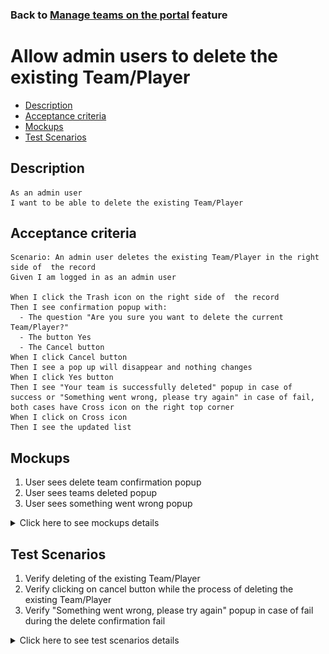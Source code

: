 ### Back to [Manage teams on the portal](../../) feature

# Allow admin users to delete the existing Team/Player

- [Description](#description)
- [Acceptance criteria](#acceptance-criteria)
- [Mockups](#mockups)
- [Test Scenarios](#test-scenarios)

## Description

    As an admin user
    I want to be able to delete the existing Team/Player

## Acceptance criteria

    Scenario: An admin user deletes the existing Team/Player in the right side of  the record
    Given I am logged in as an admin user

    When I click the Trash icon on the right side of  the record
    Then I see confirmation popup with:
      - The question "Are you sure you want to delete the current Team/Player?"
      - The button Yes
      - The Cancel button
    When I click Cancel button
    Then I see a pop up will disappear and nothing changes
    When I click Yes button
    Then I see "Your team is successfully deleted" popup in case of success or "Something went wrong, please try again" in case of fail, both cases have Cross icon on the right top corner
    When I click on Cross icon
    Then I see the updated list

## Mockups

1. User sees delete team confirmation popup
2. User sees teams deleted popup
3. User sees something went wrong popup

<details>
  <summary>Click here to see mockups details</summary>

**1. User sees delete team confirmation popup:**

![Delete team confirmation popup](/products/sport_news_portal/web_application_features/manage_the_teams/images/delete_team_confirmation_popup.png)

**2. User sees teams deleted popup:**

![Team deleted popup](/products/sport_news_portal/web_application_features/manage_the_teams/images/team_is_deleted_popup.png)

**3. User sees something went wrong popup:**

![Something went wrong popup](/products/sport_news_portal/web_application_features/manage_the_teams/images/something_went_wrong_popup.png)

</details>

## Test Scenarios

1. Verify deleting of the existing Team/Player
2. Verify clicking on cancel button while the process of deleting the existing Team/Player
3. Verify "Something went wrong, please try again" popup in case of fail during the delete confirmation fail

<details>
  <summary>Click here to see test scenarios details</summary>

### **#1. Verify deleting of the existing Team/Player**

|#|Steps|Expected Result
------|-------|----------
|1|Go to sport news site|
|2|Log in your admin account|
|3|Click on Teams icon on the left sidebar|Admin user is navigated to teams page
|4|Click on the Trash icon on the right side of the record|Confirmation popup with the question "Are you sure you want to delete the current Team/Player?" , the button Yes and The Cancel button are shown
|5|Click on the Yes button|"Your team is successfully deleted" popup in case of success is shown
|6|Click on Cross icon|The existing Team/Player is deleted

### **#2. Verify clicking on cancel button while the process of deleting the existing Team/Player**

|#|Steps|Expected Result
------|-------|----------
|1|Go to sport news site|
|2|Log in your admin account|
|3|Click on Teams icon on the left sidebar|Admin user is navigated to teams page
|4|Click on the Trash icon on the right side of the record|Confirmation popup with the question "Are you sure you want to delete the current Team/Player?" , the button Yes and The Cancel button are shown
|5|Click on the Cancel button|A pop up will disappear and nothing have been changed

### **#3. Verify "Something went wrong, please try again" popup in case of fail during the delete confirmation fail**

|#|Steps|Expected Result
------|-------|----------
|1|Go to sport news site|
|2|Log in your admin account|
|3|Click on Teams icon on the left sidebar|Admin user is navigated to teams page
|4|Click on the Trash icon on the right side of the record|Confirmation popup with the question "Are you sure you want to delete the current Team/Player?" , the button Yes and The Cancel button are shown
|5|On clicking on OK button try to imitate some network connection loses for few seconds and stabilize it again|A pop up will disappear and nothing have been changed

</details>
